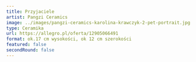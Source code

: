 ```yaml
---
title: Przyjaciele
artist: Pangzi Ceramics
image: ../images/pangzi-ceramics-karolina-krawczyk-2-pet-portrait.jpg
type: Ceramika
url: https://allegro.pl/oferta/12905066491
format: ok.17 cm wysokości, ok 12 cm szerokości
featured: false
secondRound: false
---
```

